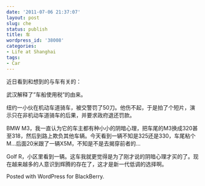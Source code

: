 ```yaml
---
date: '2011-07-06 21:37:07'
layout: post
slug: che
status: publish
title: 车
wordpress_id: '38008'
categories:
- Life at Shanghai
tags:
- Car
---
```


近日看到和想到的与车有关的：




武汉解释了”车船使用税”的由来。




纽约一小伙在机动车道骑车，被交警罚了50刀。他伤不起，于是拍了个短片，演示只在非机动车道骑车的后果，并要求政府退还罚款。




BMW M3，我一直认为它的车主都有种小小的阴暗心理，把车尾的M3换成320甚至318，然后到路上欺负其他车辆。今天看到一辆不知是325还是330，车尾粘个M…后面20米跟了一辆X5M，不知是不是去揭穿前者的…




Golf R，小区里看到一辆。这车我就更觉得是为了刚才说的阴暗心理才买的了。现在越来越多的人意识到辉腾的存在了，这才是新一代低调的选择啊。




Posted with WordPress for BlackBerry.




 
